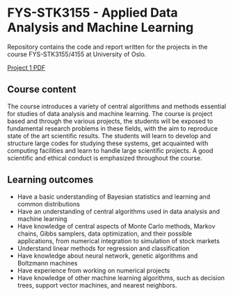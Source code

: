 # FYS-STK3155 - Applied Data Analysis and Machine Learning

Repository contains the code and report written for the projects in the course FYS-STK3155/4155 at University of Oslo.

[Project 1 PDF](Project1/Report/FYS_STK3155_Project1.pdf)

## Course content
The course introduces a variety of central algorithms and methods essential for studies of data analysis and machine learning. The course is project based and through the various projects, the students will be exposed to fundamental research problems in these fields, with the aim to reproduce state of the art scientific results. The students will learn to develop and structure large codes for studying these systems, get acquainted with computing facilities and learn to handle large scientific projects. A good scientific and ethical conduct is emphasized throughout the course.

## Learning outcomes
- Have a basic understanding of Bayesian statistics and learning and common distributions
- Have an understanding of central algorithms used in data analysis and machine learning
- Have knowledge of central aspects of Monte Carlo methods, Markov chains, Gibbs samplers, data optimization, and their possible applications, from numerical integration to simulation of stock markets
- Understand linear methods for regression and classification
- Have knowledge about neural network, genetic algorithms and Boltzmann machines
- Have experience from working on numerical projects
- Have knowledge of other machine learning algorithms, such as decision trees, support vector machines, and nearest neighbors.

